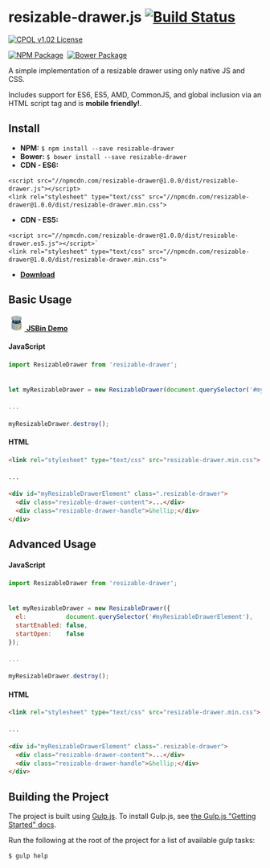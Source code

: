 
# resizable-drawer.js [![Build Status](https://img.shields.io/travis/bsara/resizable-drawer.js.svg?style=flat-square)](https://travis-ci.org/bsara/resizable-drawer.js)


[![CPOL v1.02 License](https://img.shields.io/badge/license-CPOL--1.02-blue.svg?style=flat-square)](https://github.com/bsara/resizable-drawer.js/blob/master/LICENSE.md)

[![NPM Package](https://img.shields.io/npm/v/resizable-drawer.svg?style=flat-square)](https://www.npmjs.com/package/resizable-drawer)&nbsp;
[![Bower Package](https://img.shields.io/bower/v/resizable-drawer.svg?style=flat-square)](http://bower.io/search/?q=resizable-drawer)


A simple implementation of a resizable drawer using only native JS and CSS.

Includes support for ES6, ES5, AMD, CommonJS, and global inclusion via an HTML
script tag and is **mobile friendly!**.



## Install

- **NPM:** `$ npm install --save resizable-drawer`
- **Bower:** `$ bower install --save resizable-drawer`
- **CDN - ES6:**
```
<script src="//npmcdn.com/resizable-drawer@1.0.0/dist/resizable-drawer.js"></script>
<link rel="stylesheet" type="text/css" src="//npmcdn.com/resizable-drawer@1.0.0/dist/resizable-drawer.min.css">
```
- **CDN - ES5:**
```
<script src="//npmcdn.com/resizable-drawer@1.0.0/dist/resizable-drawer.es5.js"></script>`
<link rel="stylesheet" type="text/css" src="//npmcdn.com/resizable-drawer@1.0.0/dist/resizable-drawer.min.css">
```

- [**Download**](https://github.com/bsara/resizable-drawer.js/releases)


## Basic Usage

[![JSBin](readme-files/jsbin.png) **JSBin Demo**](http://output.jsbin.com/rokuyu)

#### JavaScript

```javascript
import ResizableDrawer from 'resizable-drawer';


let myResizableDrawer = new ResizableDrawer(document.querySelector('#myResizableDrawerElement'));

...

myResizableDrawer.destroy();
```

#### HTML

```html
<link rel="stylesheet" type="text/css" src="resizable-drawer.min.css">

...

<div id="myResizableDrawerElement" class=".resizable-drawer">
  <div class="resizable-drawer-content">...</div>
  <div class="resizable-drawer-handle">&hellip;</div>
</div>
```


## Advanced Usage

#### JavaScript

```javascript
import ResizableDrawer from 'resizable-drawer';


let myResizableDrawer = new ResizableDrawer({
  el:           document.querySelector('#myResizableDrawerElement'),
  startEnabled: false,
  startOpen:    false
});

...

myResizableDrawer.destroy();
```

#### HTML

```html
<link rel="stylesheet" type="text/css" src="resizable-drawer.min.css">

...

<div id="myResizableDrawerElement" class=".resizable-drawer">
  <div class="resizable-drawer-content">...</div>
  <div class="resizable-drawer-handle">&hellip;</div>
</div>
```



## Building the Project

The project is built using [Gulp.js](http://gulpjs.com/). To install
Gulp.js, see [the Gulp.js "Getting Started" docs](https://github.com/gulpjs/gulp/blob/master/docs/getting-started.md).

Run the following at the root of the project for a list of available
gulp tasks:

    $ gulp help
